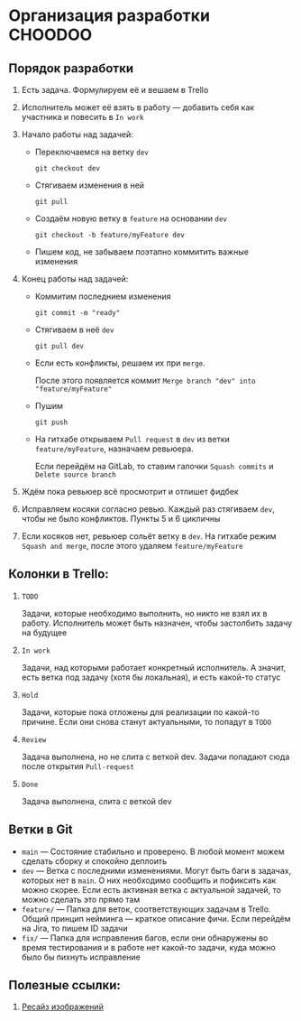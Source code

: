 # Организация разработки CHOODOO

## Порядок разработки

1. Есть задача. Формулируем её и вешаем в Trello
2. Исполнитель может её взять в работу — добавить себя как участника и повесить в `In work`
3. Начало работы над задачей:

    - Переключаемся на ветку `dev`

      `git checkout dev`

    - Стягиваем изменения в ней

      `git pull`

    - Создаём новую ветку в `feature` на основании `dev`

      `git checkout -b feature/myFeature dev`

    - Пишем код, не забываем поэтапно коммитить важные изменения

4. Конец работы над задачей:

    - Коммитим последнием изменения

      `git commit -m "ready"`

    - Стягиваем в неё `dev`

      `git pull dev`

    - Если есть конфликты, решаем их при `merge`.

      После этого появляется коммит `Merge branch "dev" into "feature/myFeature"`

    - Пушим

      `git push`

    - На гитхабе открываем `Pull request` в `dev` из ветки `feature/myFeature`, назначаем ревьюера.

      Если перейдём на GitLab, то ставим галочки `Squash commits` и `Delete source branch`

5. Ждём пока ревьюер всё просмотрит и отпишет фидбек
6. Исправляем косяки согласно ревью. Каждый раз стягиваем `dev`, чтобы не было конфликтов. Пункты 5 и 6 цикличны
7. Если косяков нет, ревьюер сольёт ветку в `dev`. На гитхабе режим `Squash and merge`, после этого
   удаляем `feature/myFeature`

## Колонки в Trello:

1. `TODO`

   Задачи, которые необходимо выполнить, но никто не взял их в работу. Исполнитель может быть назначен, чтобы
   застолбить задачу на будущее

2. `In work`

   Задачи, над которыми работает конкретный исполнитель. А значит, есть ветка под задачу (хотя бы локальная),
   и есть какой-то статус

3. `Hold`

   Задачи, которые пока отложены для реализации по какой-то причине. Если они снова станут актуальными, то попадут в
   `TODO`

4. `Review`

   Задача выполнена, но не слита с веткой dev. Задачи попадают сюда после открытия `Pull-request`

5. `Done`

   Задача выполнена, слита с веткой dev

## Ветки в Git

- `main` — Состояние стабильно и проверено. В любой момент можем сделать сборку и спокойно деплоить
- `dev` — Ветка с последними изменениями. Могут быть баги в задачах, которых нет в `main`. О них необходимо сообщить и
  пофиксить как можно скорее. Если есть активная ветка с актуальной задачей, то можно сделать это прямо там
- `feature/` — Папка для веток, соответствующих задачам в Trello. Общий принцип нейминга — краткое описание фичи. Если
  перейдём на Jira, то пишем ID задачи
- `fix/` — Папка для исправления багов, если они обнаружены во время тестирования и в работе нет какой-то задачи, куда
  можно было бы пихнуть исправление

## Полезные ссылки:

1. [Ресайз изображений](https://photokit.com/batch/?tool=resize)
